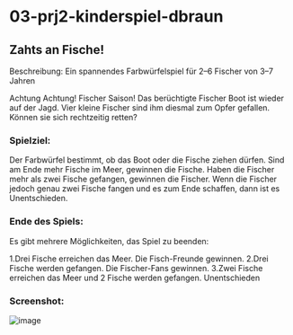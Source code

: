 # 03-prj2-kinderspiel-dbraun
## Zahts an Fische!
Beschreibung:
Ein spannendes Farbwürfelspiel für 2–6 Fischer von 3–7 Jahren

Achtung Achtung! Fischer Saison! Das berüchtigte Fischer Boot ist wieder auf der Jagd. Vier kleine Fischer sind ihm diesmal zum Opfer gefallen. Können sie sich rechtzeitig retten?

### Spielziel:
Der Farbwürfel bestimmt, ob das Boot oder die Fische ziehen dürfen. Sind am Ende mehr Fische im Meer, gewinnen die Fische. Haben die Fischer mehr als zwei Fische gefangen, gewinnen die Fischer. Wenn die Fischer jedoch genau zwei Fische fangen und es zum Ende schaffen, dann ist es Unentschieden.

### Ende des Spiels:
Es gibt mehrere Möglichkeiten, das Spiel zu beenden:

1.Drei Fische erreichen das Meer. Die Fisch-Freunde gewinnen.
2.Drei Fische werden gefangen. Die Fischer-Fans gewinnen.
3.Zwei Fische erreichen das Meer und 2 Fische werden gefangen. Unentschieden

### Screenshot:

![image](https://user-images.githubusercontent.com/72389971/216014004-ae57cf26-2fc9-45b2-80e4-3fcba3308e85.png)

 
